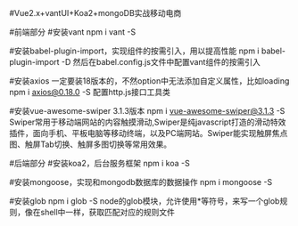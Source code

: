 #Vue2.x+vantUI+Koa2+mongoDB实战移动电商

#前端部分
#安装vant
npm i vant -S

#安装babel-plugin-import，实现组件的按需引入，用以提高性能
npm i babel-plugin-import -D
然后在babel.config.js文件中配置vant组件的按需引入

#安装axios 一定要装18版本的，不然option中无法添加自定义属性，比如loading
npm i axios@0.18.0 -S
配置http.js接口工具类

#安装vue-awesome-swiper 3.1.3版本
npm i vue-awesome-swiper@3.1.3  -S
Swiper常用于移动端网站的内容触摸滑动,Swiper是纯javascript打造的滑动特效插件，面向手机、平板电脑等移动终端，以及PC端网站。Swiper能实现触屏焦点图、触屏Tab切换、触屏多图切换等常用效果。


#后端部分
#安装koa2，后台服务框架
npm i koa -S

#安装mongoose，实现和mongodb数据库的数据操作
npm i mongoose -S

#安装glob
npm i glob -S
node的glob模块，允许使用*等符号，来写一个glob规则，像在shell中一样，获取匹配对应的规则文件









